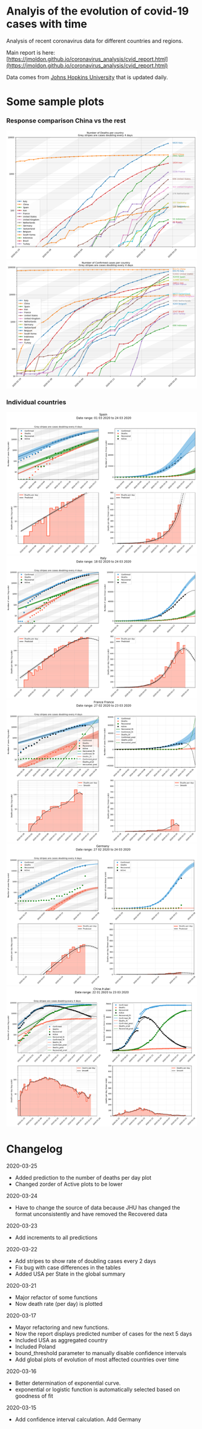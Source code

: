 # Analyis of the evolution of covid-19 cases with time

Analysis of recent coronavirus data for different countries and regions.

Main report is here: [https://jmoldon.github.io/coronavirus_analysis/cvid_report.html](https://jmoldon.github.io/coronavirus_analysis/cvid_report.html)

Data comes from [Johns Hopkins University](https://github.com/CSSEGISandData/COVID-19) that is updated daily.

# Some sample plots
### Response comparison China vs the rest

![](plots/most_deaths_evolution.png)
![](plots/most_cases_evolution.png)

### Individual countries
![](plots/Spain.png)
![](plots/Italy.png)
![](plots/FranceFrance.png)
![](plots/Germany.png)
![](plots/ChinaHubei.png)


# Changelog

2020-03-25
- Added prediction to the number of deaths per day plot
- Changed zorder of Active plots to be lower

2020-03-24
- Have to change the source of data because JHU has changed the format unconsistently and have removed the Recovered data

2020-03-23
- Add increments to all predictions

2020-03-22
- Add stripes to show rate of doubling cases every 2 days
- Fix bug with case differences in the tables
- Added USA per State in the global summary

2020-03-21
- Major refactor of some functions
- Now death rate (per day) is plotted 

2020-03-17
- Mayor refactoring and new functions. 
- Now the report displays predicted number of cases for the next 5 days
- Included USA as aggregated country
- Included Poland
- bound_threshold parameter to manually disable confidence intervals
- Add global plots of evolution of most affected countries over time

2020-03-16 
- Better determination of exponential curve.
- exponential or logistic function is automatically selected based on goodness of fit

2020-03-15 
- Add confidence interval calculation. Add Germany
